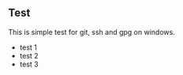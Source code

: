 ## Test 
This is simple test for git, ssh and gpg on windows.
* test 1    
* test 2    
* test 3    
